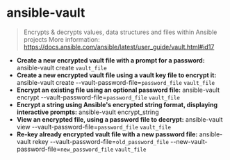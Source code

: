 # ansible-vault
> Encrypts & decrypts values, data structures and files within Ansible projects
> More information: <https://docs.ansible.com/ansible/latest/user_guide/vault.html#id17>
- **Create a new encrypted vault file with a prompt for a password:**
ansible-vault create `vault_file`
- **Create a new encrypted vault file using a vault key file to encrypt it:**
ansible-vault create --vault-password-file=`password_file` `vault_file`
- **Encrypt an existing file using an optional password file:**
ansible-vault encrypt --vault-password-file=`password_file` `vault_file`
- **Encrypt a string using Ansible's encrypted string format, displaying interactive prompts:**
ansible-vault encrypt_string
- **View an encrypted file, using a password file to decrypt:**
ansible-vault view --vault-password-file=`password_file` `vault_file`
- **Re-key already encrypted vault file with a new password file:**
ansible-vault rekey --vault-password-file=`old_password_file` --new-vault-password-file=`new_password_file` `vault_file`
